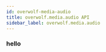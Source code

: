 ```yaml
---
id: overwolf-media-audio
title: overwolf.media.audio API
sidebar_label: overwolf.media.audio
---
```


### hello